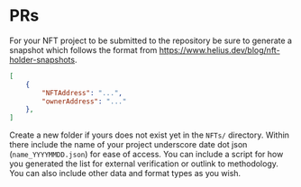# PRs
For your NFT project to be submitted to the repository be sure to generate a snapshot which follows the format from https://www.helius.dev/blog/nft-holder-snapshots.

```json
[
    {
        "NFTAddress": "...",
        "ownerAddress": "..."
    },
]
```

Create a new folder if yours does not exist yet in the `NFTs/` directory. Within there include the name of your project underscore date dot json (`name_YYYYMMDD.json`) for ease of access. You can include a script for how you generated the list for external verification or outlink to methodology. You can also include other data and format types as you wish.